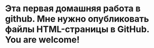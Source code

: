 # Эта первая домашняя работа в github. Мне нужно опубликовать файлы HTML-страницы в GitHub. You are welcome!

